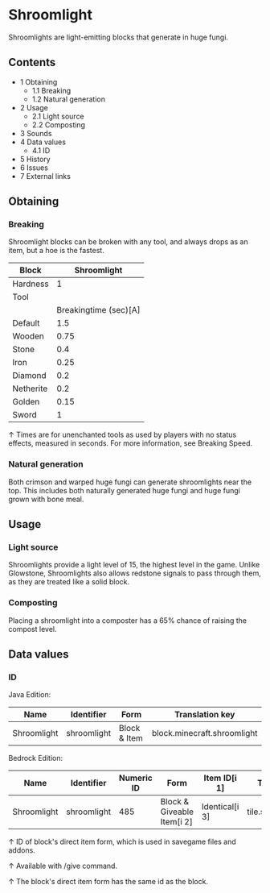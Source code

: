 # Shroomlight
Shroomlights are light-emitting blocks that generate in huge fungi.

## Contents
- 1 Obtaining
	- 1.1 Breaking
	- 1.2 Natural generation
- 2 Usage
	- 2.1 Light source
	- 2.2 Composting
- 3 Sounds
- 4 Data values
	- 4.1 ID
- 5 History
- 6 Issues
- 7 External links

## Obtaining
### Breaking
Shroomlight blocks can be broken with any tool, and always drops as an item, but a hoe is the fastest.

| Block     | Shroomlight           |
|-----------|-----------------------|
| Hardness  | 1                     |
| Tool      |                       |
|           | Breakingtime (sec)[A] |
| Default   | 1.5                   |
| Wooden    | 0.75                  |
| Stone     | 0.4                   |
| Iron      | 0.25                  |
| Diamond   | 0.2                   |
| Netherite | 0.2                   |
| Golden    | 0.15                  |
| Sword     | 1                     |


↑ Times are for unenchanted tools as used by players with no status effects, measured in seconds. For more information, see Breaking Speed.


### Natural generation
Both crimson and warped huge fungi can generate shroomlights near the top. This includes both naturally generated huge fungi and huge fungi grown with bone meal.


## Usage
### Light source
Shroomlights provide a light level of 15, the highest level in the game. Unlike Glowstone, Shroomlights also allows redstone signals to pass through them, as they are treated like a solid block. 

### Composting
Placing a shroomlight into a composter has a 65% chance of raising the compost level.

## Data values
### ID
Java Edition:

| Name        | Identifier  | Form         | Translation key             |
|-------------|-------------|--------------|-----------------------------|
| Shroomlight | shroomlight | Block & Item | block.minecraft.shroomlight |

Bedrock Edition:

| Name        | Identifier  | Numeric ID | Form                       | Item ID[i 1]   | Translation key       |
|-------------|-------------|------------|----------------------------|----------------|-----------------------|
| Shroomlight | shroomlight | 485        | Block & Giveable Item[i 2] | Identical[i 3] | tile.shroomlight.name |


↑ ID of block's direct item form, which is used in savegame files and addons.

↑ Available with /give command.

↑ The block's direct item form has the same id as the block.



